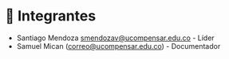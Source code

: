 # 👥 Integrantes

- Santiago Mendoza smendozav@ucompensar.edu.co - Líder  
- Samuel Mican (correo@ucompensar.edu.co) - Documentador  
  
